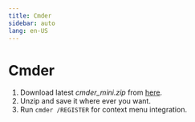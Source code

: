 ```yaml
---
title: Cmder
sidebar: auto
lang: en-US
---
```

# Cmder

1. Download latest _cmder\_mini.zip_ from [here](https://github.com/cmderdev/cmder/releases/).
1. Unzip and save it where ever you want.
1. Run `cmder /REGISTER` for context menu integration.
